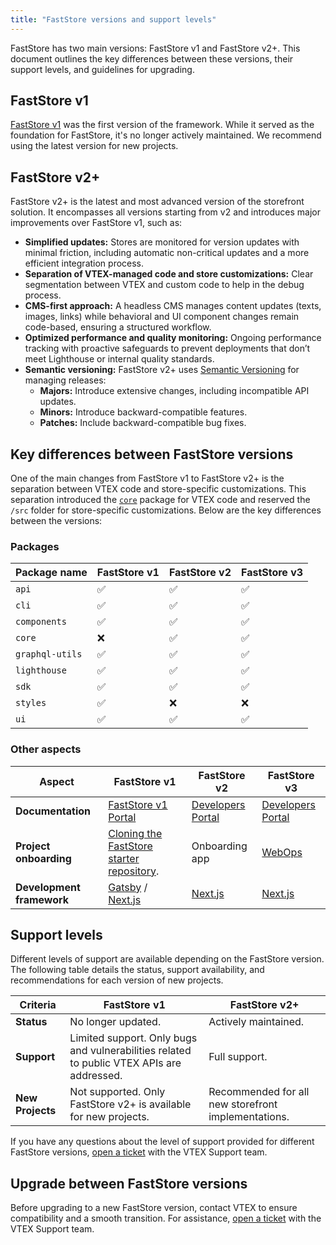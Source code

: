 ```yaml
---
title: "FastStore versions and support levels"
---
```


FastStore has two main versions: FastStore v1 and FastStore v2+. This document outlines the key differences between these versions, their support levels, and guidelines for upgrading.

## FastStore v1

[FastStore v1](https://v1.faststore.dev/docs) was the first version of the framework. While it served as the foundation for FastStore, it's no longer actively maintained. We recommend using the latest version for new projects.

## FastStore v2+

FastStore v2+ is the latest and most advanced version of the storefront solution. It encompasses all versions starting from v2 and introduces major improvements over FastStore v1, such as:

- **Simplified updates:** Stores are monitored for version updates with minimal friction, including automatic non-critical updates and a more efficient integration process.
- **Separation of VTEX-managed code and store customizations:** Clear segmentation between VTEX and custom code to help in the debug process.
- **CMS-first approach:** A headless CMS manages content updates (texts, images, links) while behavioral and UI component changes remain code-based, ensuring a structured workflow.
- **Optimized performance and quality monitoring:** Ongoing performance tracking with proactive safeguards to prevent deployments that don’t meet Lighthouse or internal quality standards.
- **Semantic versioning:** FastStore v2+ uses [Semantic Versioning](https://semver.org/) for managing releases:
  - **Majors:** Introduce extensive changes, including incompatible API updates.
  - **Minors:** Introduce backward-compatible features.
  - **Patches:** Include backward-compatible bug fixes.

## Key differences between FastStore versions

One of the main changes from FastStore v1 to FastStore v2+ is the separation between VTEX code and store-specific customizations. This separation introduced the [`core`](https://developers.vtex.com/docs/guides/faststore/project-structure-overview#packagejson) package for VTEX code and reserved the `/src` folder for store-specific customizations. Below are the key differences between the versions:

### Packages

| Package name    | FastStore v1 | FastStore v2 | FastStore v3 |
| --------------- | ------------ | ------------ | ------------ |
| `api`           | ✅           | ✅           | ✅           |
| `cli`           | ✅           | ✅           | ✅           |
| `components`    | ✅           | ✅           | ✅           |
| `core`          | ❌           | ✅           | ✅           |
| `graphql-utils` | ✅           | ✅           | ✅           |
| `lighthouse`    | ✅           | ✅           | ✅           |
| `sdk`           | ✅           | ✅           | ✅           |
| `styles`        | ✅           | ❌           | ❌           |
| `ui`            | ✅           | ✅           | ✅           |

### Other aspects

| **Aspect**        | **FastStore v1** | **FastStore v2** | **FastStore v3** |
| ------------  | ------------ | ------------ | ------------ |
| **Documentation** | [FastStore v1 Portal](https://v1.faststore.dev/) | [Developers Portal](https://developers.vtex.com/docs/guides/faststore) | [Developers Portal](https://developers.vtex.com/docs/guides/faststore) |
| **Project onboarding**   | [Cloning the FastStore starter repository](https://v1.faststore.dev/quickstart). | Onboarding app | [WebOps](https://developers.vtex.com/docs/guides/faststore/1-onboarding-overview)       |
| **Development framework** | [Gatsby](https://www.gatsbyjs.com/docs/) / [Next.js](https://nextjs.org/docs) | [Next.js](https://nextjs.org/docs) | [Next.js](https://nextjs.org/docs)                                    |

## Support levels

Different levels of support are available depending on the FastStore version. The following table details the status, support availability, and recommendations for each version of new projects.

| **Criteria** | **FastStore v1** | **FastStore v2+** |
|-------------|----------------|--------------------|
| **Status** | No longer updated. | Actively maintained. |
| **Support** | Limited support. Only bugs and vulnerabilities related to public VTEX APIs are addressed. | Full support. |
| **New Projects** | Not supported. Only FastStore v2+ is available for new projects. | Recommended for all new storefront implementations. |

If you have any questions about the level of support provided for different FastStore versions, [open a ticket](https://help.vtex.com/en/support) with the VTEX Support team.

## Upgrade between FastStore versions

Before upgrading to a new FastStore version, contact VTEX to ensure compatibility and a smooth transition. For assistance, [open a ticket](https://help.vtex.com/en/support) with the VTEX Support team.
